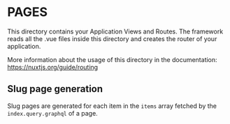 # PAGES

This directory contains your Application Views and Routes.
The framework reads all the .vue files inside this directory and creates the router of your application.

More information about the usage of this directory in the documentation:
https://nuxtjs.org/guide/routing

## Slug page generation

Slug pages are generated for each item in the `items` array fetched by the `index.query.graphql` of a page.
